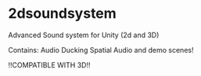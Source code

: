 # 2dsoundsystem
Advanced Sound system for Unity (2d and 3D)

Contains:
Audio Ducking
Spatial Audio
and demo scenes!

!!COMPATIBLE WITH 3D!!
